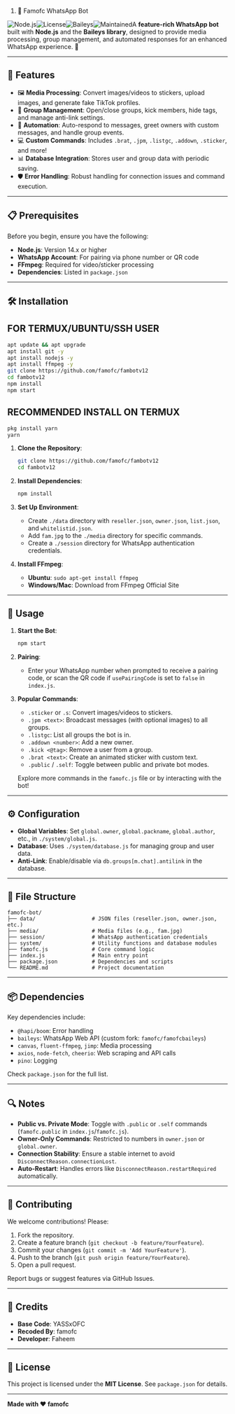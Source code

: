 1. 🌟 Famofc WhatsApp Bot

![Node.js](https://img.shields.io/badge/Node.js-v14.x+-green?logo=node.js)![License](https://img.shields.io/badge/License-MIT-blue)![Baileys](https://img.shields.io/badge/Baileys-WhatsApp%20API-orange)![Maintained](https://img.shields.io/badge/Maintained-Yes-brightgreen)A **feature-rich WhatsApp bot** built with **Node.js** and the **Baileys library**, designed to provide media processing, group management, and automated responses for an enhanced WhatsApp experience. 🚀

---

## 🎯 Features

- 🖼️ **Media Processing**: Convert images/videos to stickers, upload images, and generate fake TikTok profiles.
- 👥 **Group Management**: Open/close groups, kick members, hide tags, and manage anti-link settings.
- 🤖 **Automation**: Auto-respond to messages, greet owners with custom messages, and handle group events.
- 💻 **Custom Commands**: Includes `.brat`, `.jpm`, `.listgc`, `.addown`, `.sticker`, and more!
- 📊 **Database Integration**: Stores user and group data with periodic saving.
- 🛡️ **Error Handling**: Robust handling for connection issues and command execution.

---

## 📋 Prerequisites

Before you begin, ensure you have the following:

- **Node.js**: Version 14.x or higher
- **WhatsApp Account**: For pairing via phone number or QR code
- **FFmpeg**: Required for video/sticker processing
- **Dependencies**: Listed in `package.json`

---

## 🛠️ Installation


## FOR TERMUX/UBUNTU/SSH USER

```bash
apt update && apt upgrade
apt install git -y
apt install nodejs -y
apt install ffmpeg -y
git clone https://github.com/famofc/fambotv12
cd fambotv12
npm install
npm start
```

## RECOMMENDED INSTALL ON TERMUX

```bash
pkg install yarn
yarn
```


1. **Clone the Repository**:

   ```bash
   git clone https://github.com/famofc/fambotv12
   cd fambotv12
   ```

2. **Install Dependencies**:

   ```bash
   npm install
   ```

3. **Set Up Environment**:

   - Create `./data` directory with `reseller.json`, `owner.json`, `list.json`, and `whitelistid.json`.
   - Add `fam.jpg` to the `./media` directory for specific commands.
   - Create a `./session` directory for WhatsApp authentication credentials.

4. **Install FFmpeg**:

   - **Ubuntu**: `sudo apt-get install ffmpeg`
   - **Windows/Mac**: Download from FFmpeg Official Site

---

## 🚀 Usage

1. **Start the Bot**:

   ```bash
   npm start
   ```

2. **Pairing**:

   - Enter your WhatsApp number when prompted to receive a pairing code, or scan the QR code if `usePairingCode` is set to `false` in `index.js`.

3. **Popular Commands**:

   - `.sticker` or `.s`: Convert images/videos to stickers.
   - `.jpm <text>`: Broadcast messages (with optional images) to all groups.
   - `.listgc`: List all groups the bot is in.
   - `.addown <number>`: Add a new owner.
   - `.kick <@tag>`: Remove a user from a group.
   - `.brat <text>`: Create an animated sticker with custom text.
   - `.public` / `.self`: Toggle between public and private bot modes.

   Explore more commands in the `famofc.js` file or by interacting with the bot!

---

## ⚙️ Configuration

- **Global Variables**: Set `global.owner`, `global.packname`, `global.author`, etc., in `./system/global.js`.
- **Database**: Uses `./system/database.js` for managing group and user data.
- **Anti-Link**: Enable/disable via `db.groups[m.chat].antilink` in the database.

---

## 📂 File Structure

```
famofc-bot/
├── data/                  # JSON files (reseller.json, owner.json, etc.)
├── media/                 # Media files (e.g., fam.jpg)
├── session/               # WhatsApp authentication credentials
├── system/                # Utility functions and database modules
├── famofc.js              # Core command logic
├── index.js               # Main entry point
├── package.json           # Dependencies and scripts
└── README.md              # Project documentation
```

---

## 📦 Dependencies

Key dependencies include:

- `@hapi/boom`: Error handling
- `baileys`: WhatsApp Web API (custom fork: `famofc/famofcbaileys`)
- `canvas`, `fluent-ffmpeg`, `jimp`: Media processing
- `axios`, `node-fetch`, `cheerio`: Web scraping and API calls
- `pino`: Logging

Check `package.json` for the full list.

---

## 🔍 Notes

- **Public vs. Private Mode**: Toggle with `.public` or `.self` commands (`famofc.public` in `index.js`/`famofc.js`).
- **Owner-Only Commands**: Restricted to numbers in `owner.json` or `global.owner`.
- **Connection Stability**: Ensure a stable internet to avoid `DisconnectReason.connectionLost`.
- **Auto-Restart**: Handles errors like `DisconnectReason.restartRequired` automatically.

---

## 🤝 Contributing

We welcome contributions! Please:

1. Fork the repository.
2. Create a feature branch (`git checkout -b feature/YourFeature`).
3. Commit your changes (`git commit -m 'Add YourFeature'`).
4. Push to the branch (`git push origin feature/YourFeature`).
5. Open a pull request.

Report bugs or suggest features via GitHub Issues.

---

## 🙌 Credits

- **Base Code**: YASSxOFC
- **Recoded By**: famofc
- **Developer**: Faheem

---

## 📜 License

This project is licensed under the **MIT License**. See `package.json` for details.

---

**Made with ❤️ famofc**
